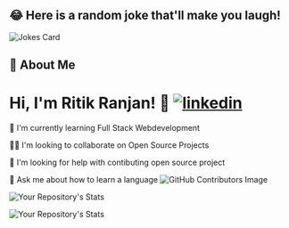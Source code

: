 ## 😂 Here is a random joke that'll make you laugh!
![Jokes Card](https://readme-jokes.vercel.app/api)
## 🚀 About Me

# Hi, I'm Ritik Ranjan! 👋 [![linkedin](https://img.shields.io/badge/linkedin-0A66C2?style=for-the-badge&logo=linkedin&logoColor=white)](https://www.linkedin.com/in/ritik-ranjan-353568201/)

🧠 I'm currently learning Full Stack Webdevelopment

👯‍♀️ I'm looking to collaborate on Open Source Projects

🤔 I'm looking for help with contibuting open source project

💬 Ask me about how to learn a language
![GitHub Contributors Image](https://contrib.rocks/image?repo=ritikranjan12/Jarvis)

![Your Repository's Stats](https://github-readme-stats.vercel.app/api/top-langs/?username=ritikranjan12&theme=blue-green)

![Your Repository's Stats](https://github-readme-stats.vercel.app/api?username=ritikranjan12&show_icons=true)

